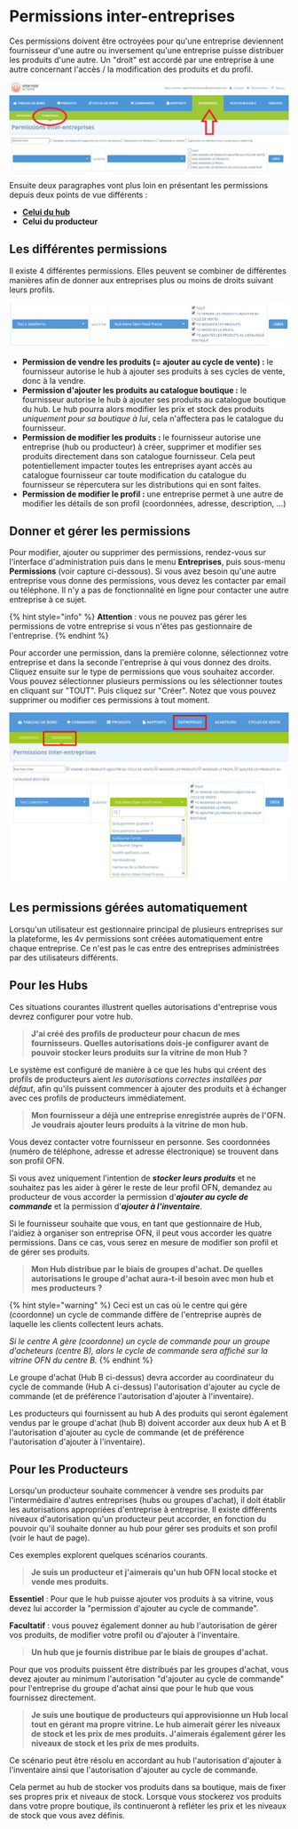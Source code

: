 # Permissions inter-entreprises

Ces permissions doivent être octroyées pour qu'une entreprise deviennent fournisseur d'une autre ou inversement qu'une entreprise puisse distribuer les produits d'une autre. Un "droit" est accordé par une entreprise à une autre concernant l'accès / la modification des produits et du profil.

![](<../../.gitbook/assets/image (61) (1) (1).png>)



Ensuite deux paragraphes vont plus loin en présentant les permissions depuis deux points de vue différents :

* ****[**Celui du hub**](https://ofn-user-guide.gitbook.io/guide-utilisateur-open-food-network/fonctionnalites-standards/votre-profil/e2e-permissions#point-de-vue-dun-hub)****
* **Celui du producteur**

## Les différentes permissions

Il existe 4 différentes permissions. Elles peuvent se combiner de différentes manières afin de donner aux entreprises plus ou moins de droits suivant leurs profils.&#x20;

![](<../../.gitbook/assets/image (40) (1) (1).png>)

* **Permission de vendre les produits (= ajouter au cycle de vente) :** le fournisseur autorise le hub à ajouter ses produits à ses cycles de vente, donc à la vendre.
* **Permission d'ajouter les produits au catalogue boutique :** le fournisseur autorise le hub à ajouter ses produits au catalogue boutique du hub. Le hub pourra alors modifier les prix et stock des produits _uniquement pour sa boutique à lui_, cela n'affectera pas le catalogue du fournisseur.
* **Permission de modifier les produits :** le fournisseur autorise une entreprise (hub ou producteur) à créer, supprimer et modifier ses produits directement dans son catalogue fournisseur. Cela peut potentiellement impacter toutes les entreprises ayant accès au catalogue fournisseur car toute modification du catalogue du fournisseur se répercutera sur les distributions qui en sont faites.
* **Permission de modifier le profil :** une entreprise permet à une autre de modifier les détails de son profil (coordonnées, adresse, description, ...)

## Donner et gérer les permissions

Pour modifier, ajouter ou supprimer des permissions, rendez-vous sur l'interface d'administration puis dans le menu **Entreprises**, puis sous-menu **Permissions** (voir capture ci-dessous). Si vous avez besoin qu'une autre entreprise vous donne des permissions, vous devez les contacter par email ou téléphone. Il n'y a pas de fonctionnalité en ligne pour contacter une autre entreprise à ce sujet.

{% hint style="info" %}
**Attention** : vous ne pouvez pas gérer les permissions de votre entreprise si vous n'êtes pas gestionnaire de l'entreprise.
{% endhint %}

Pour accorder une permission, dans la première colonne, sélectionnez votre entreprise et dans la seconde l'entreprise à qui vous donnez des droits. Cliquez ensuite sur le type de permissions que vous souhaitez accorder. Vous pouvez sélectionner plusieurs permissions ou les sélectionner toutes en cliquant sur "TOUT". Puis cliquez sur "Créer". Notez que vous pouvez supprimer ou modifier ces permissions à tout moment.

![](<../../.gitbook/assets/image (49) (1).png>)

## Les permissions gérées automatiquement

Lorsqu'un utilisateur est gestionnaire principal de plusieurs entreprises sur la plateforme, les 4v permissions sont créées automatiquement entre chaque entreprise. Ce n'est pas le cas entre des entreprises administrées par des utilisateurs différents.

## Pour les Hubs

Ces situations courantes illustrent quelles autorisations d'entreprise vous devrez configurer pour votre hub.

> **J'ai créé des profils de producteur pour chacun de mes fournisseurs. Quelles autorisations dois-je configurer avant de pouvoir stocker leurs produits sur la vitrine de mon Hub ?**

Le système est configuré de manière à ce que les hubs qui créent des profils de producteurs aient _les autorisations correctes installées par défaut_, afin qu'ils puissent commencer à ajouter des produits et à échanger avec ces profils de producteurs immédiatement.

> **Mon fournisseur a déjà une entreprise enregistrée auprès de l'OFN. Je voudrais ajouter leurs produits à la vitrine de mon hub.**

Vous devez contacter votre fournisseur en personne. Ses coordonnées (numéro de téléphone, adresse et adresse électronique) se trouvent dans son profil OFN.

Si vous avez uniquement l'intention de _**stocker leurs produits**_ et ne souhaitez pas les aider à gérer le reste de leur profil OFN, demandez au producteur de vous accorder la permission d'_**ajouter au cycle de commande**_ et la permission d'_**ajouter à l'inventaire**_.&#x20;

Si le fournisseur souhaite que vous, en tant que gestionnaire de Hub, l'aidiez à organiser son entreprise OFN, il peut vous accorder les quatre permissions. Dans ce cas, vous serez en mesure de modifier son profil et de gérer ses produits.

> **Mon Hub distribue par le biais de groupes d'achat. De quelles autorisations le groupe d'achat aura-t-il besoin avec mon hub et mes producteurs ?**

{% hint style="warning" %}
Ceci est un cas où le centre qui gère (coordonne) un cycle de commande diffère de l'entreprise auprès de laquelle les clients collectent leurs achats.&#x20;

_Si le centre A gère (coordonne) un cycle de commande pour un groupe d'acheteurs (centre B), alors le cycle de commande sera affiché sur la vitrine OFN du centre B._
{% endhint %}

Le groupe d'achat (Hub B ci-dessus) devra accorder au coordinateur du cycle de commande (Hub A ci-dessus) l'autorisation d'ajouter au cycle de commande (et de préférence l'autorisation d'ajouter à l'inventaire).

Les producteurs qui fournissent au hub A des produits qui seront également vendus par le groupe d'achat (hub B) doivent accorder aux deux hub A et B l'autorisation d'ajouter au cycle de commande (et de préférence l'autorisation d'ajouter à l'inventaire).

## Pour les Producteurs

Lorsqu'un producteur souhaite commencer à vendre ses produits par l'intermédiaire d'autres entreprises (hubs ou groupes d'achat), il doit établir les autorisations appropriées d'entreprise à entreprise. Il existe différents niveaux d'autorisation qu'un producteur peut accorder, en fonction du pouvoir qu'il souhaite donner au hub pour gérer ses produits et son profil (voir le haut de page).&#x20;

Ces exemples explorent quelques scénarios courants.

> **Je suis un producteur et j'aimerais qu'un hub OFN local stocke et vende mes produits.**

**Essentiel** : Pour que le hub puisse ajouter vos produits à sa vitrine, vous devez lui accorder la "permission d'ajouter au cycle de commande".&#x20;

**Facultatif** : vous pouvez également donner au hub l'autorisation de gérer vos produits, de modifier votre profil ou d'ajouter à l'inventaire.

> **Un hub que je fournis distribue par le biais de groupes d'achat.**

Pour que vos produits puissent être distribués par les groupes d'achat, vous devez ajouter au minimum l'autorisation "d'ajouter au cycle de commande" pour l'entreprise du groupe d'achat ainsi que pour le hub que vous fournissez directement.

> **Je suis une boutique de producteurs qui approvisionne un Hub local tout en gérant ma propre vitrine. Le hub aimerait gérer les niveaux de stock et les prix de mes produits. J'aimerais également gérer les niveaux de stock et les prix de mes produits.**

Ce scénario peut être résolu en accordant au hub l'autorisation d'ajouter à l'inventaire ainsi que l'autorisation d'ajouter au cycle de commande.&#x20;

Cela permet au hub de stocker vos produits dans sa boutique, mais de fixer ses propres prix et niveaux de stock. Lorsque vous stockerez vos produits dans votre propre boutique, ils continueront à refléter les prix et les niveaux de stock que vous avez définis.
